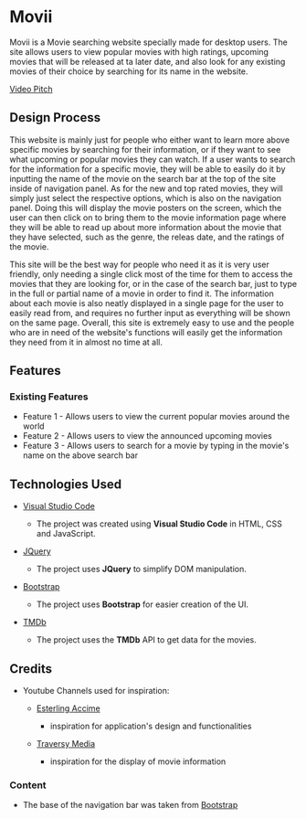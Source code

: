 # Movii

Movii is a Movie searching website specially made for desktop users. The site allows users to view popular movies with high ratings, upcoming movies that will be released at ta later date, and also look for any existing movies of their choice by searching for its name in the website.
 
[Video Pitch](https://drive.google.com/file/d/1lr7CKkiHXEP3-m0eONml31KaSAw0BQvt/view?usp=sharing)

## Design Process

This website is mainly just for people who either want to learn more above specific movies by searching for their information, or if they want to see what upcoming or popular movies they can watch. If a user wants to search for the information for a specific movie, they will be able to easily do it by inputting the name of the movie on the search bar at the top of the site inside of navigation panel. As for the new and top rated movies, they will simply just select the respective options, which is also on the navigation panel. Doing this will display the movie posters on the screen, which the user can then click on to bring them to the movie information page where they will be able to read up about more information about the movie that they have selected, such as the genre, the releas date, and the ratings of the movie.

This site will be the best way for people who need it as it is very user friendly, only needing a single click most of the time for them to access the movies that they are looking for, or in the case of the search bar, just to type in the full or partial name of a movie in order to find it. The information about each movie is also neatly displayed in a single page for the user to easily read from, and requires no further input as everything will be shown on the same page. Overall, this site is extremely easy to use and the people who are in need of the website's functions will easily get the information they need from it in almost no time at all.

## Features
 
### Existing Features

- Feature 1 - Allows users to view the current popular movies around the world
- Feature 2 - Allows users to view the announced upcoming movies
- Feature 3 - Allows users to search for a movie by typing in the movie's name on the above search bar 

## Technologies Used

- [Visual Studio Code](https://code.visualstudio.com/)
    - The project was created using **Visual Studio Code** in HTML, CSS and JavaScript.

- [JQuery](https://jquery.com)
    - The project uses **JQuery** to simplify DOM manipulation.

- [Bootstrap](https://getbootstrap.com/)
    - The project uses **Bootstrap** for easier creation of the UI.

- [TMDb](https://api.themoviedb.org)
    - The project uses the **TMDb** API to get data for the movies.

## Credits

- Youtube Channels used for inspiration:
    - [Esterling Accime](https://www.youtube.com/esterlingaccime)
        - inspiration for application's design and functionalities
    
    - [Traversy Media](https://www.youtube.com/traversymedia)
        - inspiration for the display of movie information

### Content

- The base of the navigation bar was taken from [Bootstrap](https://getbootstrap.com/docs/5.0/components/navbar/)